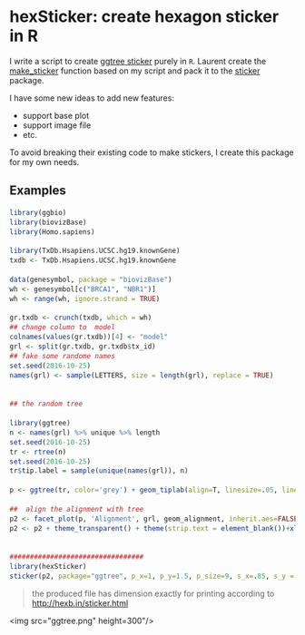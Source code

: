 <!-- README.md is generated from README.Rmd. Please edit that file -->
hexSticker: create hexagon sticker in R
=======================================

I write a script to create [ggtree sticker](https://github.com/jotsetung/BioC-stickers/tree/master/ggtree) purely in `R`. Laurent create the [make\_sticker](https://github.com/jotsetung/BioC-stickers/issues/12) function based on my script and pack it to the [sticker](https://github.com/lgatto/sticker) package.

I have some new ideas to add new features:

-   support base plot
-   support image file
-   etc.

To avoid breaking their existing code to make stickers, I create this package for my own needs.

Examples
--------

``` r
library(ggbio)
library(biovizBase)
library(Homo.sapiens)

library(TxDb.Hsapiens.UCSC.hg19.knownGene)
txdb <- TxDb.Hsapiens.UCSC.hg19.knownGene

data(genesymbol, package = "biovizBase")
wh <- genesymbol[c("BRCA1", "NBR1")]
wh <- range(wh, ignore.strand = TRUE)

gr.txdb <- crunch(txdb, which = wh)
## change column to  model
colnames(values(gr.txdb))[4] <- "model"
grl <- split(gr.txdb, gr.txdb$tx_id)
## fake some randome names
set.seed(2016-10-25)
names(grl) <- sample(LETTERS, size = length(grl), replace = TRUE)


## the random tree

library(ggtree)
n <- names(grl) %>% unique %>% length
set.seed(2016-10-25)
tr <- rtree(n)
set.seed(2016-10-25)
tr$tip.label = sample(unique(names(grl)), n)

p <- ggtree(tr, color='grey') + geom_tiplab(align=T, linesize=.05, linetype='dashed', size=1.2, color='grey')

##  align the alignment with tree
p2 <- facet_plot(p, 'Alignment', grl, geom_alignment, inherit.aes=FALSE, alpha=.6, size=.1, mapping=aes(), color='grey', extend.size=.1)
p2 <- p2 + theme_transparent() + theme(strip.text = element_blank())+xlim_tree(3.4)


#################################
library(hexSticker)
sticker(p2, package="ggtree", p_x=1, p_y=1.5, p_size=9, s_x=.85, s_y = .68, s_width=.95, s_height=.65)
```

> the produced file has dimension exactly for printing according to <http://hexb.in/sticker.html>

<img src="ggtree.png" height=300"/>
